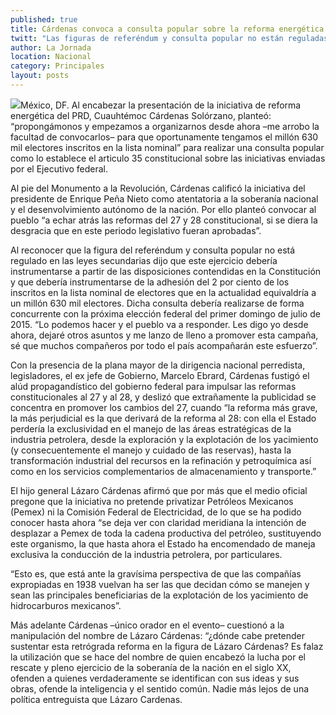 ```yaml
---
published: true
title: Cárdenas convoca a consulta popular sobre la reforma energética
twitt: "Las figuras de referéndum y consulta popular no están reguladas en las leyes, pero sí en la Constitución, por lo que se dijo dispuesto a promover esta campaña para que el pueblo eche atrás las reformas a los artículos 27 y 28"
author: La Jornada
location: Nacional
category: Principales
layout: posts
---
```


![](http://i.imgur.com/o3iapjdm.jpg)México, DF. Al encabezar la presentación de la iniciativa de reforma energética del PRD, Cuauhtémoc Cárdenas Solórzano, planteó: “propongámonos y empezamos a organizarnos desde ahora –me arrobo la facultad de convocarlos– para que oportunamente tengamos el millón 630 mil electores inscritos en la lista nominal” para realizar una consulta popular como lo establece el articulo 35 constitucional sobre las iniciativas enviadas por el Ejecutivo federal.

Al pie del Monumento a la Revolución, Cárdenas calificó la iniciativa del presidente de Enrique Peña Nieto como atentatoria a la soberanía nacional y el desenvolvimiento autónomo de la nación. Por ello planteó convocar al pueblo “a echar atrás las reformas del 27 y 28 constitucional, si se diera la desgracia que en este periodo legislativo fueran aprobadas”.

Al reconocer que la figura del referéndum y consulta popular no está regulado en las leyes secundarias dijo que este ejercicio debería instrumentarse a partir de las disposiciones contendidas en la Constitución y que debería instrumentarse de la adhesión del 2 por ciento de los inscritos en la lista nominal de electores que en la actualidad equivaldría a un millón 630 mil electores. Dicha consulta debería realizarse de forma concurrente con la próxima elección federal del primer domingo de julio de 2015. “Lo podemos hacer y el pueblo va a responder. Les digo yo desde ahora, dejaré otros asuntos y me lanzo de lleno a promover esta campaña, sé que muchos compañeros por todo el país acompañarán este esfuerzo”.

Con la presencia de la plana mayor de la dirigencia nacional perredista, legisladores, el ex jefe de Gobierno, Marcelo Ebrard, Cárdenas fustigó el alúd propagandístico del gobierno federal para impulsar las reformas constitucionales al 27 y al 28, y deslizó que extrañamente la publicidad se concentra en promover los cambios del 27, cuando “la reforma más grave, la más perjudicial es la que derivará de la reforma al 28: con ella el Estado perdería la exclusividad en el manejo de las áreas estratégicas de la industria petrolera, desde la exploración y la explotación de los yacimiento (y consecuentemente el manejo y cuidado de las reservas), hasta la transformación industrial del recursos en la refinación y petroquímica así como en los servicios complementarios de almacenamiento y transporte.”

El hijo general Lázaro Cárdenas afirmó que por más que el medio oficial pregone que la iniciativa no pretende privatizar Petróleos Mexicanos (Pemex) ni la Comisión Federal de Electricidad, de lo que se ha podido conocer hasta ahora “se deja ver con claridad meridiana la intención de desplazar a Pemex de toda la cadena productiva del petróleo, sustituyendo este organismo, la que hasta ahora el Estado ha encomendado de maneja exclusiva la conducción de la industria petrolera, por particulares.

“Esto es, que está ante la gravísima perspectiva de que las compañías expropiadas en 1938 vuelvan ha ser las que decidan cómo se manejen y sean las principales beneficiarias de la explotación de los yacimiento de hidrocarburos mexicanos”.

Más adelante Cárdenas –único orador en el evento– cuestionó a la manipulación del nombre de Lázaro Cárdenas: “¿dónde cabe pretender sustentar esta retrógrada reforma en la figura de Lázaro Cárdenas? Es falaz la utilización que se hace del nombre de quien encabezó la lucha por el rescate y pleno ejercicio de la soberanía de la nación en el siglo XX, ofenden a quienes verdaderamente se identifican con sus ideas y sus obras, ofende la inteligencia y el sentido común. Nadie más lejos de una política entreguista que Lázaro Cardenas.
